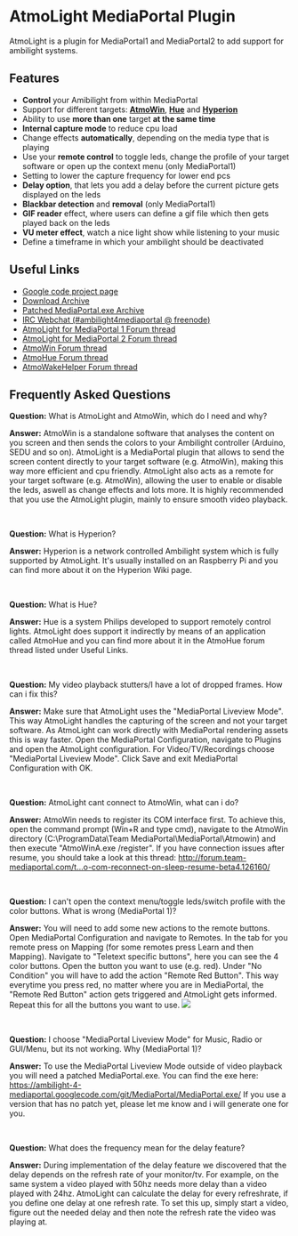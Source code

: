 AtmoLight MediaPortal Plugin
============================

AtmoLight is a plugin for MediaPortal1 and MediaPortal2 to add support for ambilight systems.


## Features

 * __Control__ your Amibilight from within MediaPortal
 * Support for different targets: __[AtmoWin](https://github.com/ambilight-4-mediaportal/AtmoWin)__, __[Hue](https://github.com/ambilight-4-mediaportal/AtmoHue)__ and __[Hyperion](https://github.com/tvdzwan/hyperion)__
 * Ability to use __more than one__ target __at the same time__
 * __Internal capture mode__ to reduce cpu load
 * Change effects __automatically__, depending on the media type that is playing
 * Use your __remote control__ to toggle leds, change the profile of your target software or open up the context menu (only MediaPortal1)
 * Setting to lower the capture frequency for lower end pcs
 * __Delay option__, that lets you add a delay before the current picture gets displayed on the leds
 * __Blackbar detection__ and __removal__ (only MediaPortal1)
 * __GIF reader__ effect, where users can define a gif file which then gets played back on the leds
 * __VU meter effect__, watch a nice light show while listening to your music
 * Define a timeframe in which your ambilight should be deactivated


## Useful Links

 * [Google code project page](https://code.google.com/p/ambilight-4-mediaportal/)
 * [Download Archive](https://ambilight-4-mediaportal.googlecode.com/git/MPEI%20Release/Atmolight/)
 * [Patched MediaPortal.exe Archive](https://ambilight-4-mediaportal.googlecode.com/git/MediaPortal/MediaPortal.exe/)
 * [IRC Webchat (#ambilight4mediaportal @ freenode)](http://webchat.freenode.net/)
 * [AtmoLight for MediaPortal 1 Forum thread](http://forum.team-mediaportal.com/threads/atmolight-1-13-0-0-2014-06-17.125633/)
 * [AtmoLight for MediaPortal 2 Forum thread](http://forum.team-mediaportal.com/threads/atmolight-2-0-0-0-beta-1-for-mediaportal2-development-discussion-test-version-thread.125674/)
 * [AtmoWin Forum thread](http://forum.team-mediaportal.com/threads/atmowin-release-thread-no-bug-support.125361/)
 * [AtmoHue Forum thread](http://forum.team-mediaportal.com/threads/atmohue-beta-philips-hue-support-for-atmolight-atmowin.128252/)
 * [AtmoWakeHelper Forum thread](http://forum.team-mediaportal.com/threads/solution-for-auto-com-reconnect-on-sleep-resume-beta4.126160/)
 
## Frequently Asked Questions

__Question:__ What is AtmoLight and AtmoWin, which do I need and why?

__Answer:__ AtmoWin is a standalone software that analyses the content on you screen and then sends the colors to your Ambilight controller (Arduino, SEDU and so on). AtmoLight is a MediaPortal plugin that allows to send the screen content directly to your target software (e.g. AtmoWin), making this way more efficient and cpu friendly. AtmoLight also acts as a remote for your target software (e.g. AtmoWin), allowing the user to enable or disable the leds, aswell as change effects and lots more. It is highly recommended that you use the AtmoLight plugin, mainly to ensure smooth video playback.

<br>

__Question:__ What is Hyperion?

__Answer:__ Hyperion is a network controlled Ambilight system which is fully supported by AtmoLight. It's usually installed on an Raspberry Pi and you can find more about it on the Hyperion Wiki page.

<br>

__Question:__ What is Hue?

__Answer:__ Hue is a system Philips developed to support remotely control lights. AtmoLight does support it indirectly by means of an application called AtmoHue and you can find more about it in the AtmoHue forum thread listed under Useful Links.

<br>

__Question:__ My video playback stutters/I have a lot of dropped frames. How can i fix this?

__Answer:__ Make sure that AtmoLight uses the "MediaPortal Liveview Mode". This way AtmoLight handles the capturing of the screen and not your target software. As AtmoLight can work directly with MediaPortal rendering assets this is way faster. Open the MediaPortal Configuration, navigate to Plugins and open the AtmoLight configuration. For Video/TV/Recordings choose "MediaPortal Liveview Mode". Click Save and exit MediaPortal Configuration with OK.

<br>

__Question:__ AtmoLight cant connect to AtmoWin, what can i do?

__Answer:__ AtmoWin needs to register its COM interface first. To achieve this, open the command prompt (Win+R and type cmd), navigate to the AtmoWin directory (C:\ProgramData\Team MediaPortal\MediaPortal\Atmowin) and then execute "AtmoWinA.exe /register".
If you have connection issues after resume, you should take a look at this thread:
http://forum.team-mediaportal.com/t...o-com-reconnect-on-sleep-resume-beta4.126160/

<br>

__Question:__ I can't open the context menu/toggle leds/switch profile with the color buttons. What is wrong (MediaPortal 1)?

__Answer:__ You will need to add some new actions to the remote buttons. Open MediaPortal Configuration and navigate to Remotes. In the tab for you remote press on Mapping (for some remotes press Learn and then Mapping). Navigate to "Teletext specific buttons", here you can see the 4 color buttons. Open the button you want to use (e.g. red). Under "No Condition" you will have to add the action "Remote Red Button". This way everytime you press red, no matter where you are in MediaPortal, the "Remote Red Button" action gets triggered and AtmoLight gets informed. Repeat this for all the buttons you want to use.
![](http://forum.team-mediaportal.com/attachments/upload_2014-5-25_16-8-8-png.151019/)

<br>

__Question:__ I choose "MediaPortal Liveview Mode" for Music, Radio or GUI/Menu, but its not working. Why (MediaPortal 1)?

__Answer:__ To use the MediaPortal Liveview Mode outside of video playback you will need a patched MediaPortal.exe. You can find the exe here: https://ambilight-4-mediaportal.googlecode.com/git/MediaPortal/MediaPortal.exe/
If you use a version that has no patch yet, please let me know and i will generate one for you.

<br>

__Question:__ What does the frequency mean for the delay feature?

__Answer:__ During implementation of the delay feature we discovered that the delay depends on the refresh rate of your monitor/tv. For example, on the same system a video played with 50hz needs more delay than a video played with 24hz. AtmoLight can calculate the delay for every refreshrate, if you define one delay at one refresh rate. To set this up, simply start a video, figure out the needed delay and then note the refresh rate the video was playing at.